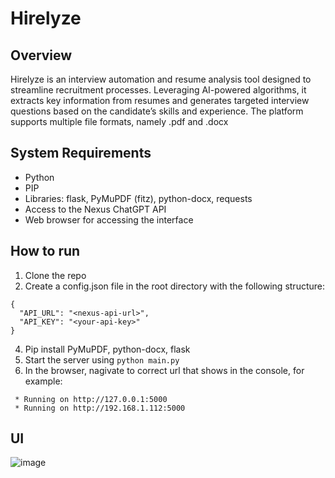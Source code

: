 # Hirelyze

## Overview
Hirelyze is an interview automation and resume analysis tool designed to streamline recruitment processes. Leveraging AI-powered algorithms, it extracts key information from resumes and generates targeted interview questions based on the candidate’s skills and experience. The platform supports multiple file formats, namely .pdf and .docx

## System Requirements
- Python
- PIP
- Libraries: flask, PyMuPDF (fitz), python-docx, requests
- Access to the Nexus ChatGPT API
- Web browser for accessing the interface

## How to run
1) Clone the repo
2) Create a config.json file in the root directory with the following structure:
```
{
  "API_URL": "<nexus-api-url>",
  "API_KEY": "<your-api-key>"
}
```
4) Pip install PyMuPDF, python-docx, flask
5) Start the server using `python main.py`
6) In the browser, nagivate to correct url that shows in the console, for example:
```
 * Running on http://127.0.0.1:5000
 * Running on http://192.168.1.112:5000
```

## UI
![image](https://github.com/user-attachments/assets/864a0e71-51ca-4f95-8243-63a99b3229db)
